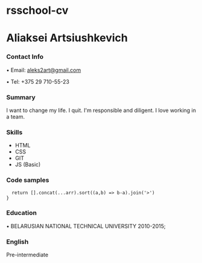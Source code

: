 # rsschool-cv

# Aliaksei Artsiushkevich

### Contact Info
• Email: aleks2art@gmail.com

• Tel: +375 29 710-55-23

### Summary
I want to change my life. I quit.
I'm responsible and diligent. I love working in a team.

### Skills
* HTML
* CSS
* GIT
* JS (Basic)

### Code samples
```function bigToSmall(arr){
  return [].concat(...arr).sort((a,b) => b-a).join('>')
}
```

### Education
• BELARUSIAN NATIONAL TECHNICAL UNIVERSITY 2010-2015;

### English
Pre-intermediate
